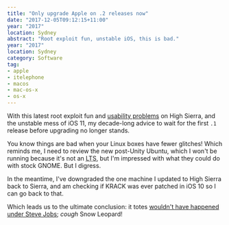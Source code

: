 ```yaml
---
title: "Only upgrade Apple on .2 releases now"
date: "2017-12-05T09:12:15+11:00"
year: "2017"
location: Sydney
abstract: "Root exploit fun, unstable iOS, this is bad."
year: "2017"
location: Sydney
category: Software
tag:
- apple
- itelephone
- macos
- mac-os-x
- os-x
---
```

With this latest root exploit fun and [usability problems] on High Sierra, and the unstable mess of iOS 11, my decade-long advice to wait for the first `.1` release before upgrading no longer stands.

You know things are bad when your Linux boxes have fewer glitches! Which reminds me, I need to review the new post-Unity Ubuntu, which I won't be running because it's not an <abbr title="long term support release">LTS</abbr>, but I'm impressed with what they could do with stock GNOME. But I digress.

In the meantime, I've downgraded the one machine I updated to High Sierra back to Sierra, and am checking if KRACK was ever patched in iOS 10 so I can go back to that.

Which leads us to the ultimate conclusion: it totes [wouldn't have happened under Steve Jobs]; *cough* Snow Leopard!

[usability problems]: https://rubenerd.com/high-sierra-ui-bugs/
[Wouldn't have happened under Steve Jobs]: https://rubenerd.com/but-steve-jobs-wouldnt-have-done-it/


